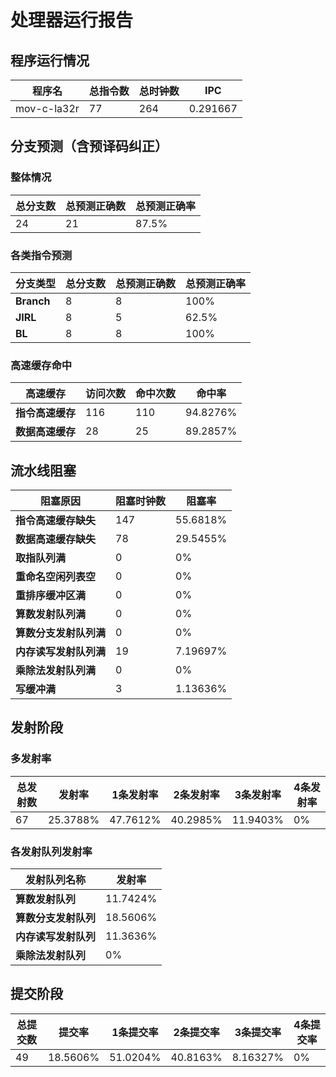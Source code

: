 # 处理器运行报告
## 程序运行情况
|程序名|总指令数|总时钟数|IPC|
|---|---|---|---|
|mov-c-la32r|77|264|0.291667|

## 分支预测（含预译码纠正）
### 整体情况
|总分支数|总预测正确数|总预测正确率|
|---|---|---|
|24|21|87.5%|

### 各类指令预测
|分支类型|总分支数|总预测正确数|总预测正确率|
|---|---|---|---|
|**Branch**| 8 | 8 | 100%|
|**JIRL**| 8 | 5 | 62.5%|
|**BL**| 8 | 8 | 100%|

### 高速缓存命中
|高速缓存|访问次数|命中次数|命中率|
|---|---|---|---|
|**指令高速缓存**| 116 | 110 | 94.8276%|
|**数据高速缓存**| 28 | 25 | 89.2857%|
## 流水线阻塞
|阻塞原因|阻塞时钟数|阻塞率|
|---|---|---|
|**指令高速缓存缺失**| 147 | 55.6818%|
|**数据高速缓存缺失**| 78 | 29.5455%|
|**取指队列满**| 0 | 0%|
|**重命名空闲列表空**|0 | 0%|
|**重排序缓冲区满**|0 | 0%|
|**算数发射队列满**|0 | 0%|
|**算数分支发射队列满**|0 | 0%|
|**内存读写发射队列满**|19 | 7.19697%|
|**乘除法发射队列满**|0 | 0%|
|**写缓冲满**|3 | 1.13636%|

## 发射阶段
### 多发射率
|总发射数|发射率|1条发射率|2条发射率|3条发射率|4条发射率|
|---|---|---|---|---|---|
|67|25.3788%|47.7612%|40.2985%|11.9403%|0%|

### 各发射队列发射率
|发射队列名称|发射率|
|---|---|
|**算数发射队列**|11.7424%|
|**算数分支发射队列**|18.5606%|
|**内存读写发射队列**|11.3636%|
|**乘除法发射队列**|0%|

## 提交阶段
|总提交数|提交率|1条提交率|2条提交率|3条提交率|4条提交率|
|---|---|---|---|---|---|
|49|18.5606%|51.0204%|40.8163%|8.16327%|0%|
